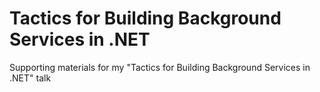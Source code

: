 # Tactics for Building Background Services in .NET

Supporting materials for my "Tactics for Building Background Services in .NET" talk
